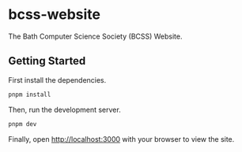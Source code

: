 # bcss-website

The Bath Computer Science Society (BCSS) Website.

## Getting Started

First install the dependencies.

```bash
pnpm install
```

Then, run the development server.

```bash
pnpm dev
```

Finally, open [http://localhost:3000](http://localhost:3000) with your browser to view the site.
